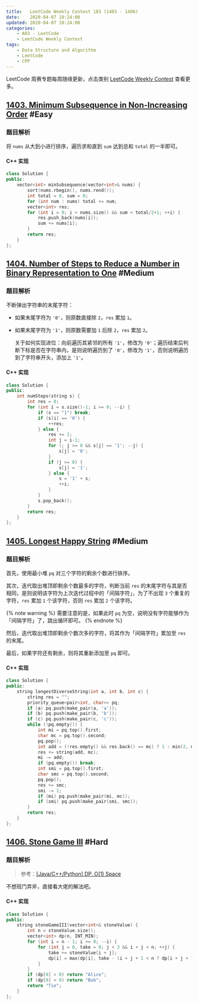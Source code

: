 ```yaml
---
title:   LeetCode Weekly Contest 183 (1403 - 1406)
date:    2020-04-07 10:24:00
updated: 2020-04-07 10:24:00
categories:
    - A03 - LeetCode
    - LeetCode Weekly Contest
tags:
    - Data Structure and Algorithm
    - LeetCode
    - CPP
---
```


LeetCode 周赛专题每周随缘更新，点击类别 [LeetCode Weekly Contest](/categories/LeetCode-Weekly-Contest/) 查看更多。

<!-- more -->

## [1403. Minimum Subsequence in Non-Increasing Order](https://leetcode.com/contest/weekly-contest-183/problems/minimum-subsequence-in-non-increasing-order/) #Easy

### 题目解析

将 `nums` 从大到小进行排序，遍历求和直到 `sum` 达到总和 `total` 的一半即可。

#### C++ 实现

```cpp
class Solution {
public:
    vector<int> minSubsequence(vector<int>& nums) {
        sort(nums.rbegin(), nums.rend());
        int total = 0, sum = 0;
        for (int num : nums) total += num;
        vector<int> res;
        for (int i = 0; i < nums.size() && sum < total/2+1; ++i) {
            res.push_back(nums[i]);
            sum += nums[i];
        }
        return res;
    }
};
```

## [1404. Number of Steps to Reduce a Number in Binary Representation to One](https://leetcode.com/contest/weekly-contest-183/problems/number-of-steps-to-reduce-a-number-in-binary-representation-to-one/) #Medium

### 题目解析

不断弹出字符串的末尾字符：

- 如果末尾字符为 `'0'`，则原数直接除 `2`，`res` 累加 `1`。

- 如果末尾字符为 `'1'`，则原数需要加 `1` 后除 `2`，`res` 累加 `2`。

  关于如何实现进位：向前遍历其紧邻的所有 `'1'`，修改为 `'0'`；遍历结束后判断下标是否在字符串内，是则说明遍历到了 `'0'`，修改为 `'1'`，否则说明遍历到了字符串开头，添加上 `'1'`。

#### C++ 实现

```cpp
class Solution {
public:
    int numSteps(string s) {
        int res = 0;
        for (int i = s.size()-1; i >= 0; --i) {
            if (s == "1") break;
            if (s[i] == '0') {
                ++res;
            } else {
                res += 2;
                int j = i-1;
                for (; j >= 0 && s[j] == '1'; --j) {
                    s[j] = '0';
                }
                if (j >= 0) {
                    s[j] = '1';
                } else {
                    s = '1' + s;
                    ++i;
                }
            }
            s.pop_back();
        }
        return res;
    }
};
```

## [1405. Longest Happy String](https://leetcode.com/contest/weekly-contest-183/problems/longest-happy-string/) #Medium

### 题目解析

首先，使用最小堆 `pq` 对三个字符的剩余个数进行排序。

其次，迭代取出堆顶即剩余个数最多的字符，判断当前 `res` 的末尾字符与其是否相同，是则说明该字符为上次迭代过程中的「间隔字符」，为了不出现 `3` 个重复的字符，`res` 累加 `1` 个该字符，否则 `res` 累加 `2` 个该字符。

{% note warning %}
需要注意的是，如果此时 `pq` 为空，说明没有字符能够作为「间隔字符」了，跳出循环即可。
{% endnote %}

然后，迭代取出堆顶即剩余个数次多的字符，将其作为「间隔字符」累加至 `res` 的末尾。

最后，如果字符还有剩余，则将其重新添加至 `pq` 即可。

#### C++ 实现

```cpp
class Solution {
public:
    string longestDiverseString(int a, int b, int c) {
        string res = "";
        priority_queue<pair<int, char>> pq;
        if (a) pq.push(make_pair(a, 'a'));
        if (b) pq.push(make_pair(b, 'b'));
        if (c) pq.push(make_pair(c, 'c'));
        while (!pq.empty()) {
            int mi = pq.top().first;
            char mc = pq.top().second;
            pq.pop();
            int add = (!res.empty() && res.back() == mc) ? 1 : min(2, mi);
            res += string(add, mc);
            mi -= add;
            if (pq.empty()) break;
            int smi = pq.top().first;
            char smc = pq.top().second;
            pq.pop();
            res += smc;
            smi -= 1;
            if (mi) pq.push(make_pair(mi, mc));
            if (smi) pq.push(make_pair(smi, smc));
        }
        return res;
    }
};
```

## [1406. Stone Game III](https://leetcode.com/contest/weekly-contest-183/problems/stone-game-iii/) #Hard

### 题目解析

> 参考：[[Java/C++/Python] DP, O(1) Space](https://leetcode.com/problems/stone-game-iii/discuss/564260/JavaC%2B%2BPython-DP-O(1)-Space)

不想班门弄斧，直接看大佬的解法吧。

#### C++ 实现

```cpp
class Solution {
public:
    string stoneGameIII(vector<int>& stoneValue) {
        int n = stoneValue.size();
        vector<int> dp(n, INT_MIN);
        for (int i = n - 1; i >= 0; --i) {
            for (int j = 0, take = 0; j < 3 && i + j < n; ++j) {
                take += stoneValue[i + j];
                dp[i] = max(dp[i], take - (i + j + 1 < n ? dp[i + j + 1] : 0));
            }
        }
        if (dp[0] > 0) return "Alice";
        if (dp[0] < 0) return "Bob";
        return "Tie";
    }
};
```
